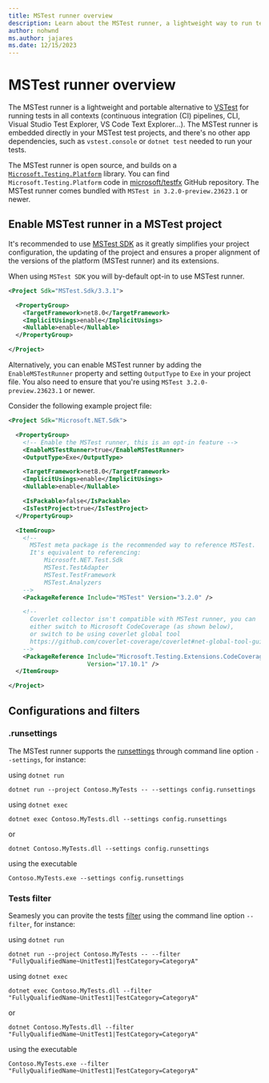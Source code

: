 ```yaml
---
title: MSTest runner overview
description: Learn about the MSTest runner, a lightweight way to run tests without depending on the .NET SDK.
author: nohwnd
ms.author: jajares
ms.date: 12/15/2023
---
```


# MSTest runner overview

The MSTest runner is a lightweight and portable alternative to [VSTest](https://github.com/microsoft/vstest) for running tests in all contexts (continuous integration (CI) pipelines, CLI, Visual Studio Test Explorer, VS Code Text Explorer...). The MSTest runner is embedded directly in your MSTest test projects, and there's no other app dependencies, such as `vstest.console` or `dotnet test` needed to run your tests.

The MSTest runner is open source, and builds on a [`Microsoft.Testing.Platform`](./unit-testing-platform-intro.md) library. You can find `Microsoft.Testing.Platform` code in [microsoft/testfx](https://github.com/microsoft/testfx/tree/main/src/Platform/Microsoft.Testing.Platform) GitHub repository. The MSTest runner comes bundled with `MSTest in 3.2.0-preview.23623.1` or newer.

## Enable MSTest runner in a MSTest project

It's recommended to use [MSTest SDK](./unit-testing-mstest-sdk.md) as it greatly simplifies your project configuration, the updating of the project and ensures a proper alignment of the versions of the platform (MSTest runner) and its extensions.

When using `MSTest SDK` you will by-default opt-in to use MSTest runner.

```xml
<Project Sdk="MSTest.Sdk/3.3.1">

  <PropertyGroup>
    <TargetFramework>net8.0</TargetFramework>
    <ImplicitUsings>enable</ImplicitUsings>
    <Nullable>enable</Nullable>
  </PropertyGroup>

</Project>
```

Alternatively, you can enable MSTest runner by adding the `EnableMSTestRunner` property and setting `OutputType` to `Exe` in your project file. You also need to ensure that you're using `MSTest 3.2.0-preview.23623.1` or newer.

Consider the following example project file:

```xml
<Project Sdk="Microsoft.NET.Sdk">

  <PropertyGroup>
    <!-- Enable the MSTest runner, this is an opt-in feature -->
    <EnableMSTestRunner>true</EnableMSTestRunner>
    <OutputType>Exe</OutputType>

    <TargetFramework>net8.0</TargetFramework>
    <ImplicitUsings>enable</ImplicitUsings>
    <Nullable>enable</Nullable>

    <IsPackable>false</IsPackable>
    <IsTestProject>true</IsTestProject>
  </PropertyGroup>

  <ItemGroup>
    <!-- 
      MSTest meta package is the recommended way to reference MSTest.
      It's equivalent to referencing:
          Microsoft.NET.Test.Sdk
          MSTest.TestAdapter
          MSTest.TestFramework
          MSTest.Analyzers
    -->    
    <PackageReference Include="MSTest" Version="3.2.0" />

    <!-- 
      Coverlet collector isn't compatible with MSTest runner, you can 
      either switch to Microsoft CodeCoverage (as shown below),
      or switch to be using coverlet global tool
      https://github.com/coverlet-coverage/coverlet#net-global-tool-guide-suffers-from-possible-known-issue
    --> 
    <PackageReference Include="Microsoft.Testing.Extensions.CodeCoverage" 
                      Version="17.10.1" />
  </ItemGroup>

</Project>
```

## Configurations and filters

### .runsettings

The MSTest runner supports the [runsettings](unit-testing-platform-extensions-vstest-bridge.md#runsettings-support) through command line option `--settings`, for instance:

using `dotnet run`

```dotnetcli
dotnet run --project Contoso.MyTests -- --settings config.runsettings
```

using `dotnet exec`

```dotnetcli
dotnet exec Contoso.MyTests.dll --settings config.runsettings
```

or

```dotnetcli
dotnet Contoso.MyTests.dll --settings config.runsettings
```

using the executable

```dotnetcli
Contoso.MyTests.exe --settings config.runsettings
```

### Tests filter

Seamesly you can provite the tests [filter](selective-unit-tests.md?pivots=mstest#mstest-examples) using the command line option `--filter`, for instance:

using `dotnet run`

```dotnetcli
dotnet run --project Contoso.MyTests -- --filter "FullyQualifiedName~UnitTest1|TestCategory=CategoryA"
```

using `dotnet exec`

```dotnetcli
dotnet exec Contoso.MyTests.dll --filter "FullyQualifiedName~UnitTest1|TestCategory=CategoryA"
```

or

```dotnetcli
dotnet Contoso.MyTests.dll --filter "FullyQualifiedName~UnitTest1|TestCategory=CategoryA"
```

using the executable

```dotnetcli
Contoso.MyTests.exe --filter "FullyQualifiedName~UnitTest1|TestCategory=CategoryA"
```
